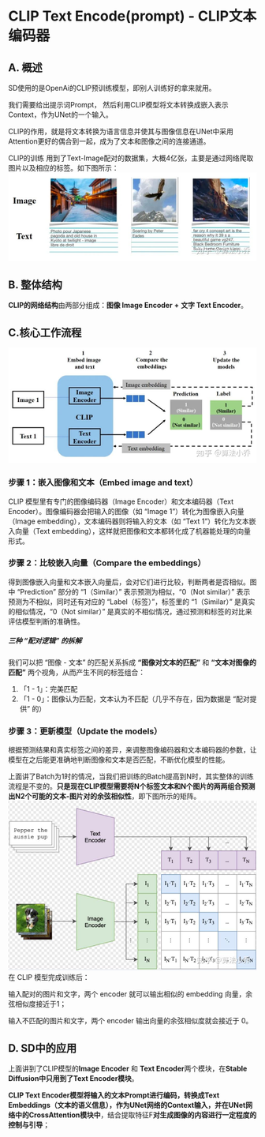 # CLIP Text Encode(prompt) - CLIP文本编码器

## A. 概述
SD使用的是OpenAi的CLIP预训练模型，即别人训练好的拿来就用。

我们需要给出提示词Prompt， 然后利用CLIP模型将文本转换成嵌入表示Context，作为UNet的一个输入。

CLIP的作用，就是将文本转换为语言信息并使其与图像信息在UNet中采用Attention更好的偶合到一起，成为了文本和图像之间的连接通道。

CLIP的训练 用到了Text-Image配对的数据集，大概4亿张，主要是通过网络爬取图片以及相应的标签。如下图所示：
![image.png](https://raw.githubusercontent.com/lishiyu2006/picgo/main/cdning/202510051655198.png)

## **B. 整体结构**

**CLIP的网络结构**由两部分组成：**图像 Image Encoder** **+** **文字 Text Encoder**。
## C.核心工作流程
![image.png](https://raw.githubusercontent.com/lishiyu2006/picgo/main/cdning/202510051631035.png)

### 步骤 1：嵌入图像和文本（Embed image and text）

CLIP 模型里有专门的图像编码器（Image Encoder）和文本编码器（Text Encoder）。图像编码器会把输入的图像（如 “Image 1”）转化为图像嵌入向量（Image embedding），文本编码器则将输入的文本（如 “Text 1”）转化为文本嵌入向量（Text embedding），这样就把图像和文本都转化成了机器能处理的向量形式。

### 步骤 2：比较嵌入向量（Compare the embeddings）

得到图像嵌入向量和文本嵌入向量后，会对它们进行比较，判断两者是否相似。图中 “Prediction” 部分的 “1（Similar）” 表示预测为相似，“0（Not similar）” 表示预测为不相似，同时还有对应的 “Label（标签）”，标签里的 “1（Similar）” 是真实的相似情况，“0（Not similar）” 是真实的不相似情况，通过预测和标签的对比来评估模型判断的准确性。
##### 三种 “配对逻辑” 的拆解

我们可以把 “图像 - 文本” 的匹配关系拆成 **“图像对文本的匹配”** 和 **“文本对图像的匹配”** 两个视角，从而产生不同的标签组合：
1. 「1 - 1」：完美匹配
2. 「1 - 0」：图像认为匹配，文本认为不匹配（几乎不存在，因为数据是 “配对提供” 的）
### 步骤 3：更新模型（Update the models）

根据预测结果和真实标签之间的差异，来调整图像编码器和文本编码器的参数，让模型在之后能更准确地判断图像和文本是否匹配，不断优化模型的性能。

上面讲了Batch为1时的情况，当我们把训练的Batch提高到N时，其实整体的训练流程是不变的。**只是现在CLIP模型需要将N个标签文本和N个图片的两两组合预测出N2个可能的文本-图片对的余弦相似性**，即下图所示的矩阵。
![image.png](https://raw.githubusercontent.com/lishiyu2006/picgo/main/cdning/202510051643204.png)
在 CLIP 模型完成训练后：

输入配对的图片和文字，两个 encoder 就可以输出相似的 embedding 向量，余弦相似度接近于1；

输入不匹配的图片和文字，两个 encoder 输出向量的余弦相似度就会接近于 0。

## **D. SD中的应用**

上面讲到了CLIP模型的**Image Encoder** 和 **Text Encoder**两个模块，在**Stable Diffusion中只用到了Text Encoder模块**。

**CLIP Text Encoder模型将输入的文本Prompt进行编码，转换成Text Embeddings（文本的语义信息），**作为UNet网络的Context输入，并在**UNet网络中的CrossAttention模块中**，结合提取特征F**对生成图像的内容进行一定程度的控制与引导**；